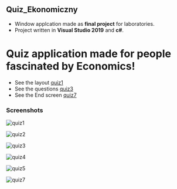 ## Quiz_Ekonomiczny
* Window applcation made as **final project** for laboratories.
* Project written in **Visual Studio 2019** and **c#**.

# Quiz application made for people fascinated by Economics!

* See the layout
[quiz1](#quiz1)
* See the questions
[quiz3](#quiz3)
* See the End screen
[quiz7](#quiz7)


### Screenshots

![quiz1](https://user-images.githubusercontent.com/61236736/82939314-76c74080-9f93-11ea-93b0-169ce3165e83.png)

![quiz2](https://user-images.githubusercontent.com/61236736/82939329-7f1f7b80-9f93-11ea-9186-f849f079edf2.png)

![quiz3](https://user-images.githubusercontent.com/61236736/82939345-86df2000-9f93-11ea-8a0a-beb59bb072b5.png)

![quiz4](https://user-images.githubusercontent.com/61236736/82939374-93637880-9f93-11ea-92e1-309e6c52e11d.png)

![quiz5](https://user-images.githubusercontent.com/61236736/82939380-965e6900-9f93-11ea-8261-00d712b8ef24.png)

![quiz7](https://user-images.githubusercontent.com/61236736/82939482-b3933780-9f93-11ea-95c1-ea8f37c11f93.png)
